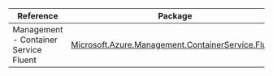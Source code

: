 | Reference | Package | Source |
|---|---|---|
|Management - Container Service Fluent|[Microsoft.Azure.Management.ContainerService.Fluent](https://www.nuget.org/packages/Microsoft.Azure.Management.ContainerService.Fluent)|[GitHub](https://github.com/Azure/azure-sdk-for-net/blob/main/)|
